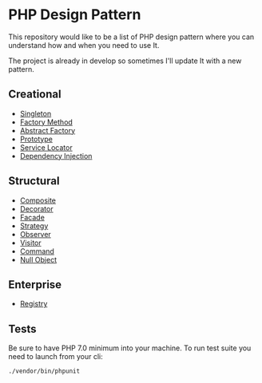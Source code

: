 # PHP Design Pattern

This repository would like to be a list of PHP design pattern where you can understand how and when you need to use It.

The project is already in develop so sometimes I'll update It with a new pattern.

## Creational

* [Singleton](https://github.com/AlessandroMinoccheri/php-design-pattern/blob/master/Creational/Singleton/Singleton.md) 
* [Factory Method](https://github.com/AlessandroMinoccheri/php-design-pattern/blob/master/Creational/FactoryMethod/FactoryMethod.md) 
* [Abstract Factory](https://github.com/AlessandroMinoccheri/php-design-pattern/blob/master/Creational/AbstractFactory/AbstractFactory.md) 
* [Prototype](https://github.com/AlessandroMinoccheri/php-design-pattern/blob/master/Creational/Prototype/Prototype.md) 
* [Service Locator](https://github.com/AlessandroMinoccheri/php-design-pattern/blob/master/Creational/ServiceLocator/ServiceLocator.md) 
* [Dependency Injection](https://github.com/AlessandroMinoccheri/php-design-pattern/blob/master/Creational/DependencyInjection/DependencyInjection.md) 
 
## Structural

* [Composite](https://github.com/AlessandroMinoccheri/php-design-pattern/blob/master/Structural/Composite/Composite.md) 
* [Decorator](https://github.com/AlessandroMinoccheri/php-design-pattern/blob/master/Structural/Decorator/Decorator.md) 
* [Facade](https://github.com/AlessandroMinoccheri/php-design-pattern/blob/master/Structural/Facade/Facade.md) 
* [Strategy](https://github.com/AlessandroMinoccheri/php-design-pattern/blob/master/Structural/Strategy/Strategy.md) 
* [Observer](https://github.com/AlessandroMinoccheri/php-design-pattern/blob/master/Structural/Observer/Observer.md) 
* [Visitor](https://github.com/AlessandroMinoccheri/php-design-pattern/blob/master/Structural/Visitor/Visitor.md) 
* [Command](https://github.com/AlessandroMinoccheri/php-design-pattern/blob/master/Structural/Command/Command.md) 
* [Null Object](https://github.com/AlessandroMinoccheri/php-design-pattern/blob/master/Structural/NullObject/NullObject.md) 

## Enterprise

* [Registry](https://github.com/AlessandroMinoccheri/php-design-pattern/blob/master/Enterprise/Registry/Registry.md) 


## Tests

Be sure to have PHP 7.0 minimum into your machine.
To run test suite you need to launch from your cli:

```
./vendor/bin/phpunit
```